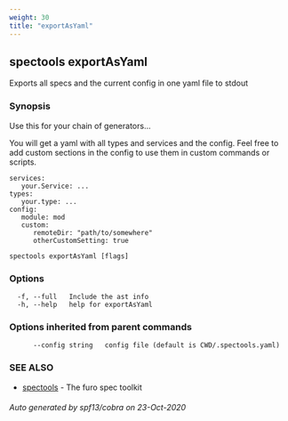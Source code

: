 ```yaml
---
weight: 30
title: "exportAsYaml"
---
```


## spectools exportAsYaml

Exports all specs and the current config in one yaml file to stdout

### Synopsis

Use this for your chain of generators...
	
You will get a yaml with all types and services and the config.
Feel free to add custom sections in the config to use them in custom commands or scripts.

    services:
       your.Service: ...
    types:
       your.type: ...
    config:
       module: mod
       custom:
          remoteDir: "path/to/somewhere"
          otherCustomSetting: true
    



```
spectools exportAsYaml [flags]
```

### Options

```
  -f, --full   Include the ast info
  -h, --help   help for exportAsYaml
```

### Options inherited from parent commands

```
      --config string   config file (default is CWD/.spectools.yaml)
```

### SEE ALSO

* [spectools](spectools.md)	 - The furo spec toolkit

###### Auto generated by spf13/cobra on 23-Oct-2020
